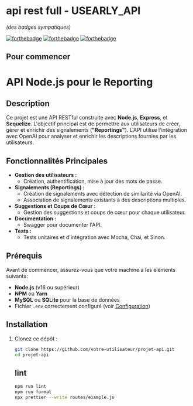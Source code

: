 # api rest full - USEARLY_API

_(des badges sympatiques)_

[![forthebadge](https://forthebadge.com/images/badges/made-with-crayons.svg)](http://forthebadge.com) [![forthebadge](https://forthebadge.com/images/badges/built-with-love.svg)](http://forthebadge.com) [![forthebadge](https://forthebadge.com/images/badges/powered-by-electricity.svg)](https://forthebadge.com)

## Pour commencer

# API Node.js pour le Reporting

## Description

Ce projet est une API RESTful construite avec **Node.js**, **Express**, et **Sequelize**. L'objectif principal est de permettre aux utilisateurs de créer, gérer et enrichir des signalements (**"Reportings"**). L'API utilise l'intégration avec OpenAI pour analyser et enrichir les descriptions fournies par les utilisateurs.

## Fonctionnalités Principales

- **Gestion des utilisateurs :**
  - Création, authentification, mise à jour des mots de passe.
- **Signalements (Reportings) :**
  - Création de signalements avec détection de similarité via OpenAI.
  - Association de signalements existants à des descriptions multiples.
- **Suggestions et Coups de Cœur :**
  - Gestion des suggestions et coups de cœur pour chaque utilisateur.
- **Documentation :**
  - Swagger pour documenter l'API.
- **Tests :**
  - Tests unitaires et d'intégration avec Mocha, Chai, et Sinon.

## Prérequis

Avant de commencer, assurez-vous que votre machine a les éléments suivants :

- **Node.js** (v16 ou supérieur)
- **NPM** ou **Yarn**
- **MySQL** ou **SQLite** pour la base de données
- Fichier `.env` correctement configuré (voir [Configuration](#configuration))

## Installation

1. Clonez ce dépôt :
   ```bash
   git clone https://github.com/votre-utilisateur/projet-api.git
   cd projet-api
   ```

   ## lint
   ```bash 
   npm run lint 
   npm run format
   npx prettier --write routes/example.js
   ```
  
